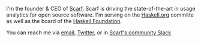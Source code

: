 I'm the founder & CEO of [Scarf](https://scarf.sh). Scarf is driving the state-of-the-art in usage analytics for open source software. I'm serving on the [Haskell.org](https://haskell.org) committe as well as the board of the [Haskell Foundation](https://haskell.foundation).

You can reach me via [email](mailto:mail@avi.press), [Twitter](https://twitter.com/avi_press), or in [Scarf's community Slack](https://tinyurl.com/scarf-community-slack)
